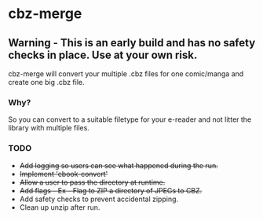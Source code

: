 # cbz-merge

## Warning - This is an early build and has no safety checks in place. Use at your own risk.

cbz-merge will convert your multiple .cbz files for one comic/manga and create one big .cbz file. 

### Why?

So you can convert to a suitable filetype for your e-reader and not litter the library with multiple files. 


### TODO
- ~~Add logging so users can see what happened during the run.~~
- ~~Implement 'ebook-convert'~~
- ~~Allow a user to pass the directory at runtime.~~
- ~~Add flags - Ex - Flag to ZIP a directory of JPEGs to CBZ.~~
- Add safety checks to prevent accidental zipping.
- Clean up unzip after run.
